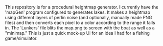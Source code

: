 This repository is for a procedural heightmap generator. I currently have the 'mapGen' program configured to generates lakes. It makes a heightmap using different layers of perlin noise (and optionally, manually made PNG files) and then converts each pixel to a color according to the range it falls in. The 'Lunkers' file blits the map.png to screen with the boat as well as a "minimap." This is just a quick mock-up UI for an idea I had for a fishing game/simulator.